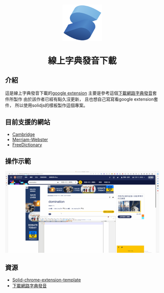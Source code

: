 <div align="center">
<img width="128" src="/src/assets/img/logo.svg" alt="logo"/>
<h1>線上字典發音下載</h1>
</div>


## 介紹 <a name="intro"></a>
這是線上字典發音下載的[google extension](https://chrome.google.com/webstore/detail/downloadpronounce/mldklnjdccojknhfipkgmolcodcakhcl)
主要是參考這個[下載網路字典發音](https://chrome.google.com/webstore/detail/download-audio-of-online/pdnaboncdpkapafcfbajadgknpfjegod)套件所製作
由於該作者已經有點久沒更新，
且也想自己寫寫看google extension套件，
所以使用solidjs的樣板製作這個專案。

## 目前支援的網站 
- [Cambridge](https://dictionary.cambridge.org/zht/)
- [Merriam-Webster](https://www.merriam-webster.com/)
- [FreeDictionary](https://www.thefreedictionary.com/)

## 操作示範
![操作示範](https://github.com/cycsd/DownloadPronounce/blob/main/src/assets/img/DownloadPronounce.gif)

## 資源 <a name="documents"></a>
- [Solid-chrome-extension-template](https://github.com/fuyutarow/solid-chrome-extension-template)
- [下載網路字典發音](https://chrome.google.com/webstore/detail/download-audio-of-online/pdnaboncdpkapafcfbajadgknpfjegod)


